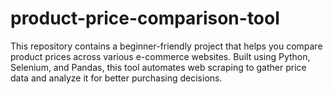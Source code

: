 # product-price-comparison-tool
This repository contains a beginner-friendly project that helps you compare product prices across various e-commerce websites. Built using Python, Selenium, and Pandas, this tool automates web scraping to gather price data and analyze it for better purchasing decisions.
